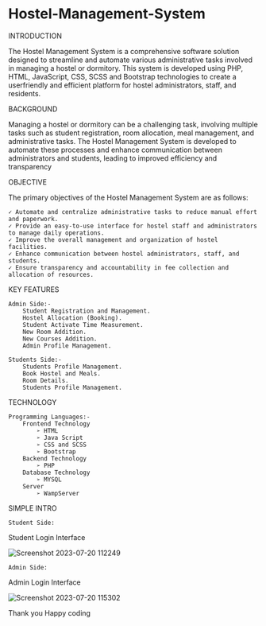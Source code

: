 # Hostel-Management-System

INTRODUCTION 
 
The Hostel Management System is a comprehensive software solution designed to streamline and
automate various administrative tasks involved in managing a hostel or dormitory. This system is
developed using PHP, HTML, JavaScript, CSS, SCSS and Bootstrap technologies to create a userfriendly and efficient platform for hostel administrators, staff, and residents. 
  
BACKGROUND     
 
Managing a hostel or dormitory can be a challenging task, involving multiple tasks such as student
registration, room allocation, meal management, and administrative tasks. The Hostel
Management System is developed to automate these processes and enhance communication
between administrators and students, leading to improved efficiency and transparency
 
OBJECTIVE  
 
The primary objectives of the Hostel Management System are as follows:

    ✓ Automate and centralize administrative tasks to reduce manual effort and paperwork.
    ✓ Provide an easy-to-use interface for hostel staff and administrators to manage daily operations.
    ✓ Improve the overall management and organization of hostel facilities.
    ✓ Enhance communication between hostel administrators, staff, and students.
    ✓ Ensure transparency and accountability in fee collection and allocation of resources.

KEY FEATURES

    Admin Side:-
        Student Registration and Management.
        Hostel Allocation (Booking).
        Student Activate Time Measurement.
        New Room Addition.
        New Courses Addition.
        Admin Profile Management.

    Students Side:- 
        Students Profile Management.
        Book Hostel and Meals.
        Room Details.
        Students Profile Management.



TECHNOLOGY

    Programming Languages:-
        Frontend Technology
            ➢ HTML
            ➢ Java Script
            ➢ CSS and SCSS
            ➢ Bootstrap      
        Backend Technology
            ➢ PHP
        Database Technology
            ➢ MYSQL
        Server
            ➢ WampServer

SIMPLE INTRO

    Student Side:
Student Login Interface

![Screenshot 2023-07-20 112249](https://github.com/DumindUdara/Hostel-Management-System/assets/98957798/dd147e14-f99f-48bf-9bd2-cc59b6349585)


    Admin Side:
Admin Login Interface

![Screenshot 2023-07-20 115302](https://github.com/DumindUdara/Hostel-Management-System/assets/98957798/3ead667f-7ce8-4bee-94fa-8754164441c3)


Thank you
Happy coding





        
        
        
